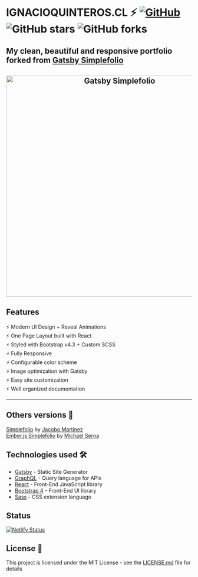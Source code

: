 # IGNACIOQUINTEROS.CL ⚡️ [![GitHub](https://img.shields.io/github/license/jiaas/ignacioquinteros.cl?color=blue)](https://github.com/jiaas/ignacioquinteros.cl/blob/master/LICENSE.md) ![GitHub stars](https://img.shields.io/github/stars/jiaas/ignacioquinteros.cl) ![GitHub forks](https://img.shields.io/github/forks/jiaas/ignacioquinteros.cl)

## My clean, beautiful and responsive portfolio forked from [Gatsby Simplefolio](https://github.com/cobidev/gatsby-simplefolio)

<h2 align="center">
  <img src="https://github.com/cobidev/gatsby-simplefolio/blob/master/examples/example.gif" alt="Gatsby Simplefolio" width="600px" />
  <br>
</h2>

## Features

⚡️ Modern UI Design + Reveal Animations\
⚡️ One Page Layout built with React\
⚡️ Styled with Bootstrap v4.3 + Custom SCSS\
⚡️ Fully Responsive\
⚡️ Configurable color scheme\
⚡️ Image optimization with Gatsby\
⚡️ Easy site customization\
⚡️ Well organized documentation

---

## Others versions 👥

[Simplefolio](https://github.com/cobidev/simplefolio) by [Jacobo Martinez](https://github.com/cobidev)\
[Ember.js Simplefolio](https://github.com/sernadesigns/simplefolio-ember) by [Michael Serna](https://github.com/sernadesigns)

## Technologies used 🛠️

- [Gatsby](https://www.gatsbyjs.org/) - Static Site Generator
- [GraphQL](https://graphql.org/) - Query language for APIs
- [React](https://es.reactjs.org/) - Front-End JavaScript library
- [Bootstrap 4](https://getbootstrap.com/docs/4.3/getting-started/introduction/) - Front-End UI library
- [Sass](https://sass-lang.com/documentation) - CSS extension language

## Status

[![Netlify Status](https://api.netlify.com/api/v1/badges/3e6cde59-a851-489f-92cd-ff8641729907/deploy-status)](https://app.netlify.com/sites/ignacioquinteroscl/deploys)

## License 📄

This project is licensed under the MIT License - see the [LICENSE.md](LICENSE.md) file for details
